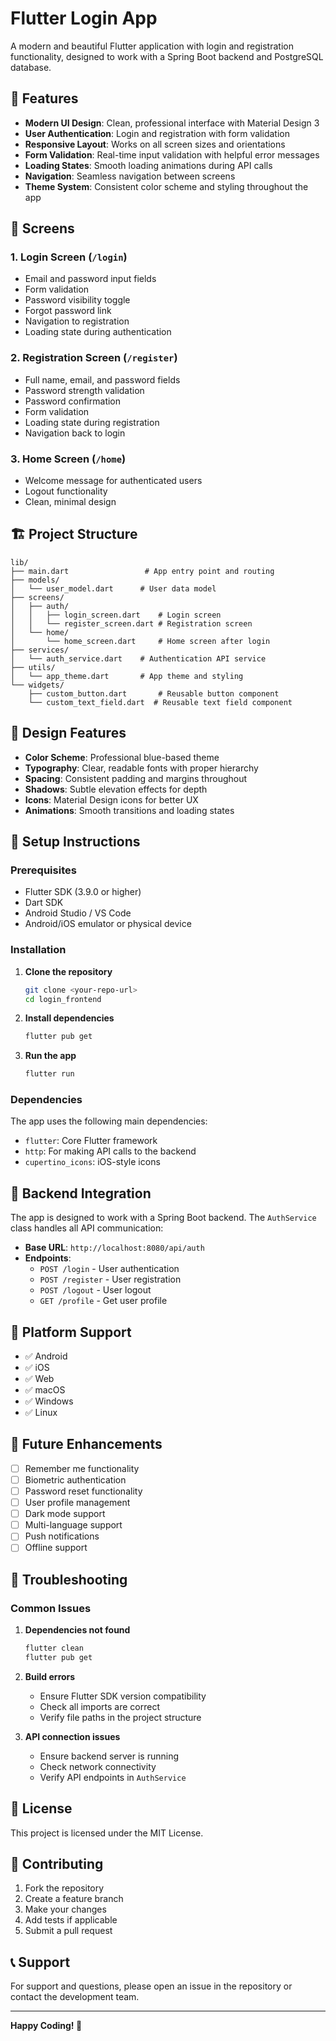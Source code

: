 # Flutter Login App

A modern and beautiful Flutter application with login and registration functionality, designed to work with a Spring Boot backend and PostgreSQL database.

## 🚀 Features

- **Modern UI Design**: Clean, professional interface with Material Design 3
- **User Authentication**: Login and registration with form validation
- **Responsive Layout**: Works on all screen sizes and orientations
- **Form Validation**: Real-time input validation with helpful error messages
- **Loading States**: Smooth loading animations during API calls
- **Navigation**: Seamless navigation between screens
- **Theme System**: Consistent color scheme and styling throughout the app

## 📱 Screens

### 1. Login Screen (`/login`)
- Email and password input fields
- Form validation
- Password visibility toggle
- Forgot password link
- Navigation to registration
- Loading state during authentication

### 2. Registration Screen (`/register`)
- Full name, email, and password fields
- Password strength validation
- Password confirmation
- Form validation
- Loading state during registration
- Navigation back to login

### 3. Home Screen (`/home`)
- Welcome message for authenticated users
- Logout functionality
- Clean, minimal design

## 🏗️ Project Structure

```
lib/
├── main.dart                 # App entry point and routing
├── models/
│   └── user_model.dart      # User data model
├── screens/
│   ├── auth/
│   │   ├── login_screen.dart    # Login screen
│   │   └── register_screen.dart # Registration screen
│   └── home/
│       └── home_screen.dart     # Home screen after login
├── services/
│   └── auth_service.dart    # Authentication API service
├── utils/
│   └── app_theme.dart       # App theme and styling
└── widgets/
    ├── custom_button.dart       # Reusable button component
    └── custom_text_field.dart  # Reusable text field component
```

## 🎨 Design Features

- **Color Scheme**: Professional blue-based theme
- **Typography**: Clear, readable fonts with proper hierarchy
- **Spacing**: Consistent padding and margins throughout
- **Shadows**: Subtle elevation effects for depth
- **Icons**: Material Design icons for better UX
- **Animations**: Smooth transitions and loading states

## 🔧 Setup Instructions

### Prerequisites
- Flutter SDK (3.9.0 or higher)
- Dart SDK
- Android Studio / VS Code
- Android/iOS emulator or physical device

### Installation

1. **Clone the repository**
   ```bash
   git clone <your-repo-url>
   cd login_frontend
   ```

2. **Install dependencies**
   ```bash
   flutter pub get
   ```

3. **Run the app**
   ```bash
   flutter run
   ```

### Dependencies

The app uses the following main dependencies:
- `flutter`: Core Flutter framework
- `http`: For making API calls to the backend
- `cupertino_icons`: iOS-style icons

## 🔌 Backend Integration

The app is designed to work with a Spring Boot backend. The `AuthService` class handles all API communication:

- **Base URL**: `http://localhost:8080/api/auth`
- **Endpoints**:
  - `POST /login` - User authentication
  - `POST /register` - User registration
  - `POST /logout` - User logout
  - `GET /profile` - Get user profile

## 📱 Platform Support

- ✅ Android
- ✅ iOS
- ✅ Web
- ✅ macOS
- ✅ Windows
- ✅ Linux

## 🚀 Future Enhancements

- [ ] Remember me functionality
- [ ] Biometric authentication
- [ ] Password reset functionality
- [ ] User profile management
- [ ] Dark mode support
- [ ] Multi-language support
- [ ] Push notifications
- [ ] Offline support

## 🐛 Troubleshooting

### Common Issues

1. **Dependencies not found**
   ```bash
   flutter clean
   flutter pub get
   ```

2. **Build errors**
   - Ensure Flutter SDK version compatibility
   - Check all imports are correct
   - Verify file paths in the project structure

3. **API connection issues**
   - Ensure backend server is running
   - Check network connectivity
   - Verify API endpoints in `AuthService`

## 📄 License

This project is licensed under the MIT License.

## 🤝 Contributing

1. Fork the repository
2. Create a feature branch
3. Make your changes
4. Add tests if applicable
5. Submit a pull request

## 📞 Support

For support and questions, please open an issue in the repository or contact the development team.

---

**Happy Coding! 🎉**
